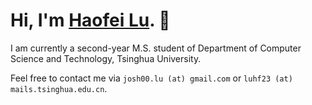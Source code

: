 <h1>Hi, I'm <a href="https://josh00-lu.github.io/">Haofei Lu</a>. 👋 </h1>
I am currently a second-year M.S. student of Department of Computer Science and Technology, Tsinghua University.

Feel free to contact me via `josh00.lu (at) gmail.com` or `luhf23 (at) mails.tsinghua.edu.cn`. 
